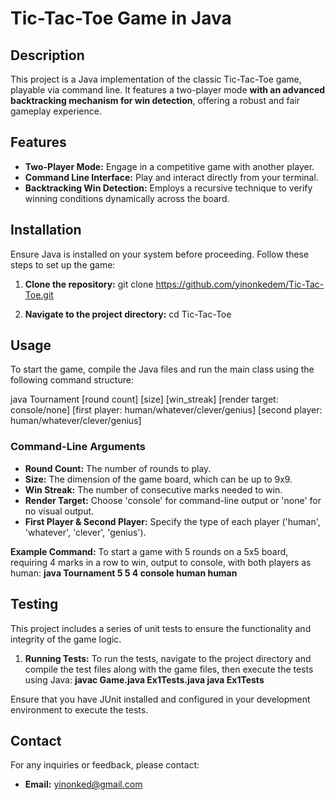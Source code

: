 # Tic-Tac-Toe Game in Java

## Description
This project is a Java implementation of the classic Tic-Tac-Toe game, playable via command line. It features a two-player mode **with an advanced backtracking mechanism for win detection**, offering a robust and fair gameplay experience.

## Features
- **Two-Player Mode:** Engage in a competitive game with another player.
- **Command Line Interface:** Play and interact directly from your terminal.
- **Backtracking Win Detection:** Employs a recursive technique to verify winning conditions dynamically across the board.

## Installation
Ensure Java is installed on your system before proceeding. Follow these steps to set up the game:

1. **Clone the repository:**
git clone https://github.com/yinonkedem/Tic-Tac-Toe.git


2. **Navigate to the project directory:**
cd Tic-Tac-Toe

## Usage
To start the game, compile the Java files and run the main class using the following command structure:

java Tournament [round count] [size] [win_streak] [render target: console/none] [first player: human/whatever/clever/genius] [second player: human/whatever/clever/genius]


### Command-Line Arguments
- **Round Count:** The number of rounds to play.
- **Size:** The dimension of the game board, which can be up to 9x9.
- **Win Streak:** The number of consecutive marks needed to win.
- **Render Target:** Choose 'console' for command-line output or 'none' for no visual output.
- **First Player & Second Player:** Specify the type of each player ('human', 'whatever', 'clever', 'genius').

**Example Command:**
To start a game with 5 rounds on a 5x5 board, requiring 4 marks in a row to win, output to console, with both players as human:
**java Tournament 5 5 4 console human human**

## Testing
This project includes a series of unit tests to ensure the functionality and integrity of the game logic.

1. **Running Tests:**
   To run the tests, navigate to the project directory and compile the test files along with the game files, then execute the tests using Java:
   **javac Game.java Ex1Tests.java java Ex1Tests**

Ensure that you have JUnit installed and configured in your development environment to execute the tests.

## Contact
For any inquiries or feedback, please contact:
- **Email:** [yinonked@gmail.com](mailto:yinonked@gmail.com)

